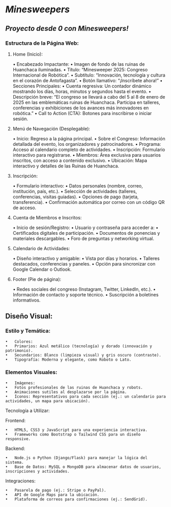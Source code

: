# **_Minesweepers_**

## **_Proyecto desde 0 con Minesweepers!_**

### Estructura de la Página Web:

1. Home (Inicio):

	•	Encabezado Impactante:
	•	Imagen de fondo de las ruinas de Huanchaca iluminadas.
	•	Título: “Minesweeper 2025: Congreso Internacional de Robótica”.
	•	Subtítulo: “Innovación, tecnología y cultura en el corazón de Antofagasta”.
	•	Botón llamativo: “¡Inscríbete ahora!”
	•	Secciones Principales:
	•	Cuenta regresiva: Un contador dinámico mostrando los días, horas, minutos y segundos hasta el evento.
	•	Descripción breve: “El congreso se llevará a cabo del 5 al 8 de enero de 2025 en las emblemáticas ruinas de Huanchaca. Participa en talleres, conferencias y exhibiciones de los avances más innovadores en robótica.”
	•	Call to Action (CTA): Botones para inscribirse o iniciar sesión.

2. Menú de Navegación (Desplegable):

	•	Inicio: Regreso a la página principal.
	•	Sobre el Congreso: Información detallada del evento, los organizadores y patrocinadores.
	•	Programa: Acceso al calendario completo de actividades.
	•	Inscripción: Formulario interactivo para registrarse.
	•	Miembros: Área exclusiva para usuarios inscritos, con acceso a contenido exclusivo.
	•	Ubicación: Mapa interactivo y detalles de las Ruinas de Huanchaca.

3. Inscripción:

	•	Formulario interactivo:
	•	Datos personales (nombre, correo, institución, país, etc.).
	•	Selección de actividades (talleres, conferencias, visitas guiadas).
	•	Opciones de pago (tarjeta, transferencia).
	•	Confirmación automática por correo con un código QR de acceso.

4. Cuenta de Miembros e Inscritos:

	•	Inicio de sesión/Registro:
	•	Usuario y contraseña para acceder a:
	•	Certificados digitales de participación.
	•	Documentos de ponencias y materiales descargables.
	•	Foro de preguntas y networking virtual.

5. Calendario de Actividades:

	•	Diseño interactivo y amigable:
	•	Vista por días y horarios.
	•	Talleres destacados, conferencias y paneles.
	•	Opción para sincronizar con Google Calendar o Outlook.

6. Footer (Pie de página):

	•	Redes sociales del congreso (Instagram, Twitter, LinkedIn, etc.).
	•	Información de contacto y soporte técnico.
	•	Suscripción a boletines informativos.

## Diseño Visual:

### Estilo y Temática:

	•	Colores:
	•	Primarios: Azul metálico (tecnología) y dorado (innovación y patrimonio).
	•	Secundarios: Blanco (limpieza visual) y gris oscuro (contraste).
	•	Tipografía: Moderna y elegante, como Roboto o Lato.

### Elementos Visuales:

	•	Imágenes:
	•	Fotos profesionales de las ruinas de Huanchaca y robots.
	•	Animaciones sutiles al desplazarse por la página.
	•	Íconos: Representativos para cada sección (ej.: un calendario para actividades, un mapa para ubicación).

Tecnología a Utilizar:

Frontend:

	•	HTML5, CSS3 y JavaScript para una experiencia interactiva.
	•	Frameworks como Bootstrap o Tailwind CSS para un diseño responsive.

Backend:

	•	Node.js o Python (Django/Flask) para manejar la lógica del sistema.
	•	Base de Datos: MySQL o MongoDB para almacenar datos de usuarios, inscripciones y actividades.

Integraciones:

	•	Pasarela de pago (ej.: Stripe o PayPal).
	•	API de Google Maps para la ubicación.
	•	Plataforma de correos para confirmaciones (ej.: SendGrid).


